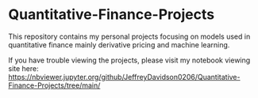 # Quantitative-Finance-Projects
This repository contains my personal projects focusing on models used in quantitative finance mainly derivative pricing and machine learning.

If you have trouble viewing the projects, please visit my notebook viewing site here: https://nbviewer.jupyter.org/github/JeffreyDavidson0206/Quantitative-Finance-Projects/tree/main/

